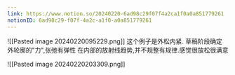 ```yaml
---
link: https://www.notion.so/20240220-6ad98c29f07f4a2ca1f0a0a851779261
notionID: 6ad98c29-f07f-4a2c-a1f0-a0a851779261
---
```

![[Pasted image 20240220095229.png]]
这个例子是外松内紧.
草稿阶段确定外轮廓的"力",张弛有弹性
在内部的放射线趋势,并不规整有规律.感觉很放松很满意

![[Pasted image 20240220203309.png]]
